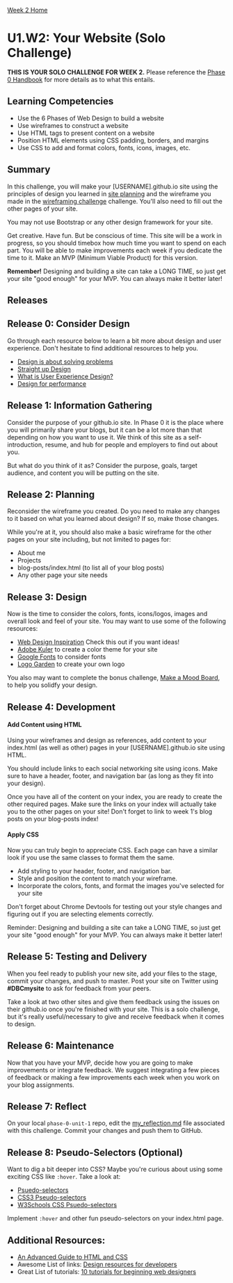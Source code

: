 [Week 2 Home](../)

# U1.W2: Your Website (Solo Challenge)

**THIS IS YOUR SOLO CHALLENGE FOR WEEK 2.** Please reference the [Phase 0 Handbook](https://github.com/Devbootcamp/phase-0-handbook/) for more details as to what this entails.

## Learning Competencies
- Use the 6 Phases of Web Design to build a website
- Use wireframes to construct a website
- Use HTML tags to present content on a website
- Position HTML elements using CSS padding, borders, and margins
- Use CSS to add and format colors, fonts, icons, images, etc.

## Summary

In this challenge, you will make your [USERNAME].github.io site using the principles of design you learned in [site planning](2-site-planning) and the wireframe you made in the [wireframing challenge](3-wireframing) challenge. You'll also need to fill out the other pages of your site.

You may not use Bootstrap or any other design framework for your site.

Get creative. Have fun. But be conscious of time. This site will be a work in progress, so you should timebox how much time you want to spend on each part. You will be able to make improvements each week if you dedicate the time to it. Make an MVP (Minimum Viable Product) for this version.

**Remember!** Designing and building a site can take a LONG TIME, so just get your site "good enough" for your MVP. You can always make it better later!

## Releases

## Release 0: Consider Design
Go through each resource below to learn a bit more about design and user experience. Don't hesitate to find additional resources to help you.

- [Design is about solving problems](http://www.smashingmagazine.com/2011/08/24/design-solving-problems/)
- [Straight up Design](https://speakerdeck.com/jenmyers/straight-up-design)
- [What is User Experience Design?](http://uxdesign.smashingmagazine.com/2010/10/05/what-is-user-experience-design-overview-tools-and-resources/)
- [Design for performance](https://speakerdeck.com/lara/design-for-performance)


## Release 1: Information Gathering
Consider the purpose of your github.io site. In Phase 0 it is the place where you will primarily share your blogs, but it can be a lot more than that depending on how you want to use it. We think of this site as a self-introduction, resume, and hub for people and employers to find out about you.

But what do you think of it as? Consider the purpose, goals, target audience, and content you will be putting on the site.

## Release 2: Planning
Reconsider the wireframe you created. Do you need to make any changes to it based on what you learned about design? If so, make those changes.

While you're at it, you should also make a basic wireframe for the other pages on your site including, but not limited to pages for:
 - About me
 - Projects
 - blog-posts/index.html (to list all of your blog posts)
 - Any other page your site needs

## Release 3: Design
Now is the time to consider the colors, fonts, icons/logos, images and overall look and feel of your site. You may want to use some of the following resources:

- [Web Design Inspiration](http://www.webdesign-inspiration.com/) Check this out if you want ideas!
- [Adobe Kuler](https://kuler.adobe.com/create/color-wheel/) to create a color theme for your site
- [Google Fonts](https://www.google.com/fonts) to consider fonts
- [Logo Garden](http://www.graphicsprings.com/) to create your own logo

You also may want to complete the bonus challenge, [Make a Mood Board](mood-board), to help you solidfy your design.

## Release 4: Development

#### Add Content using HTML
Using your wireframes and design as references, add content to your index.html (as well as other) pages in your [USERNAME].github.io site using HTML.

You should include links to each social networking site using icons. Make sure to have a header, footer, and navigation bar (as long as they fit into your design).

Once you have all of the content on your index, you are ready to create the other required pages. Make sure the links on your index will actually take you to the other pages on your site! Don't forget to link to week 1's blog posts on your blog-posts index!


#### Apply CSS
Now you can truly begin to appreciate CSS. Each page can have a similar look if you use the same classes to format them the same.

- Add styling to your header, footer, and navigation bar.
- Style and position the content to match your wireframe.
- Incorporate the colors, fonts, and format the images you've selected for your site

Don't forget about Chrome Devtools for testing out your style changes and figuring out if you are selecting elements correctly.

Reminder: Designing and building a site can take a LONG TIME, so just get your site "good enough" for your MVP. You can always make it better later!

## Release 5: Testing and Delivery

When you feel ready to publish your new site, add your files to the stage, commit your changes, and push to master. Post your site on Twitter using **#DBCmysite** to ask for feedback from your peers.

Take a look at two other sites and give them feedback using the issues on their github.io once you're finished with your site. This is a solo challenge, but it's really useful/necessary to give and receive feedback when it comes to design.

## Release 6: Maintenance
Now that you have your MVP, decide how you are going to make improvements or integrate feedback.
We suggest integrating a few pieces of feedback or making a few improvements each week when you work on your blog assignments.

## Release 7: Reflect
On your local `phase-0-unit-1` repo, edit the [my_reflection.md](my_reflection.md) file associated with this challenge. Commit your changes and push them to GitHub.

## Release 8: Pseudo-Selectors (Optional)
Want to dig a bit deeper into CSS? Maybe you're curious about using some exciting CSS like `:hover`. Take a look at:

- [Psuedo-selectors](http://css-tricks.com/pseudo-class-selectors/)
- [CSS3 Pseudo-selectors](http://coding.smashingmagazine.com/2011/03/30/how-to-use-css3-pseudo-classes/)
- [W3Schools CSS Psuedo-selectors](http://www.w3schools.com/css/css_pseudo_classes.asp)

Implement `:hover` and other fun pseudo-selectors on your index.html page.

## Additional Resources:
- [An Advanced Guide to HTML and CSS](http://learn.shayhowe.com/)
- Awesome List of links: [Design resources for developers](https://gist.github.com/jenmyers/7354863)
- Great List of tutorials: [10 tutorials for beginning web designers](http://code.tutsplus.com/articles/10-hand-picked-tutorials-for-beginning-web-designers--net-9341)